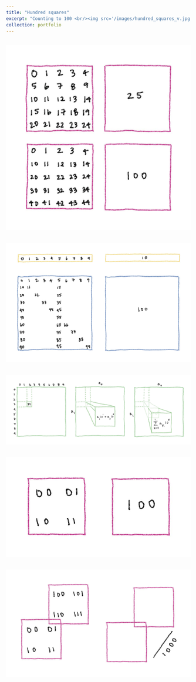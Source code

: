 ```yaml
---
title: "Hundred squares"
excerpt: "Counting to 100 <br/><img src='/images/hundred_squares_v.jpg'>"
collection: portfolio
---
```


 <br/><img src='/images/hundred_squares_v.jpg'>

 <br/><img src='/images/hundred_squares_x-a.jpg'>

 <br/><img src='/images/hundred_squares_x-b.jpg'>

 <br/><img src='/images/hundred_squares_ii-a.jpg'>

  <br/><img src='/images/hundred_squares_ii-b.jpg'>
  
